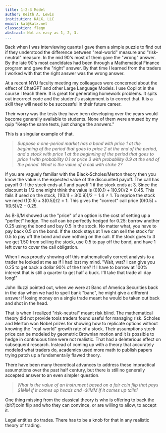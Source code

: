 ```yaml
---
title: 1-2-3 Model
author: Keith A. Lewis
institution: KALX, LLC
email: kal@kalx.net
classoption: fleqn
abstract: Not as easy as 1, 2, 3.
...
```



Back when I was interviewing quants I gave them a simple puzzle to find out if they
understood the difference between "real-world" measure and "risk-neutral" measure.
In the mid 90's most of them gave the "wrong" answer. By the late 90's most
candidates had been through a Mathematical Finance program and gave
the "right" answer. By that time I learned from the traders I worked with
that the right answer was the wrong answer.

At a recent NYU faculty meeting my colleagues were concerned about the effect
of ChatGPT and other Large Language Models. I use Copilot in the course I
teach there. It is great for generating homework problems. It spits out
incorrect code and the student's assignment is to correct that. It is
a skill they will need to be successful in their future career.

Their worry was the tests they have been developing over the years
would become generally available to students. None of them were
amused by my quip "Keep the same tests, just change the answers."

This is a singular example of that.

> _Suppose a one-period market has a bond with price 1 at the beginning
of the period that goes to price 2 at the end of the period, and a
stock with price 1 at the beginning of the period that goes to price 1
with probability $0.1$ or price 3 with probability $0.9$ at the end of
the period. What is the value of a call with strike 2?_

If you are vaguely familiar with the Black-Scholes/Merton theory then you know the value
is the expected value of the discounted payoff.
The call has payoff 0 if the stock ends at 1 and payoff 1 if the stock ends at 3.
Since the discount is $1/2$ one might think the value is
${(0(0.1) + 1(0.9))/2 = 0.45}$. This fails if used on the stock,
${(1(0.1) + 3(0.9))/2 = 1.4 \not= 1}$. To reprice the stock we need
${(1(0.5) + 3(0.5))/2 = 1}$. This gives the "correct" call price
${(0(0.5) + 1(0.5))/2 - 0.25}$.

As B-S/M showed us the "price" of an option is the cost of setting up a
"perfect" hedge.  The call can be perfectly hedged for $0.25$: borrow
another $0.25$ using the bond and buy $0.5$ in the stock.
No matter what, you have to pay back $0.5$ on the bond. 
If the stock stays at 1 we can sell the stock for $0.5$ to pay off the bond and owe nothing on the call.
If the stock goes to $3$ we get $1.50$ from selling the stock, use $0.5$ to pay off the bond,
and have $1$ left over to cover the call obligation.

When I was proudly showing off this mathematically correct analysis to a
trader he looked at me as if I had lost my mind. "Wait, wat? I can give
you $0.25$ to get back a dollar 90\% of the time? If I have to borrow
at 100\% interest that is still a quarter to get half a buck. I'll take that trade all day long!"

John Illuzzi pointed out, when we were at Banc of America Securities back in the
day when we had to spell bank "banc", he might give
a different answer if losing money on a single trade meant he would be taken
out back and shot in the head.

That is when I realized "risk-neutral" meant risk blind. The mathematical theory
did not provide tools traders found useful for managing risk.
Scholes and Merton won Nobel prizes for showing how to replicate options without
knowing the "real-world" growth rate of a stock. Their assumptions
stock price can be modeled by geometric Brownian motion and it is possible
to hedge in continuous time were not realistic. That had
a deleterious effect on subsequent research.
Instead of coming up with a theory that accurately modeled what traders
do, academics used more math to publish papers trying patch up
a fundamentally flawed theory.

There have been many theoretical advances to address these impractical
assumptions over the past half century, but there is still no generally
accepted answer to an even simpler question.

> _What is the value of an instrument based on a fair coin flip that
pays \$1MM if it comes up heads and -\$1MM if it comes up tails?_

One thing missing from the classical theory is who is offering to back
the (bit?)coin flip and who they can convince, or are willing to allow, to accept it.

Legal entities do trades. There has to be a knob for that in any realistic theory of trading.
